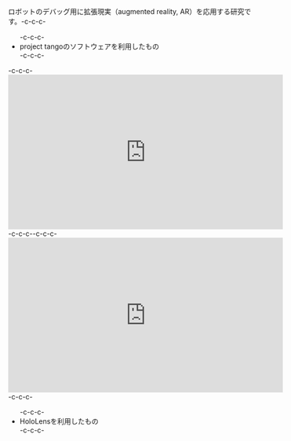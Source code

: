 ロボットのデバッグ用に拡張現実（augmented reality, AR）を応用する研究です。-c-c-c-<ul>-c-c-c- 	<li>project tangoのソフトウェアを利用したもの</li>-c-c-c-</ul>-c-c-c-<iframe src="https://www.youtube.com/embed/C9WDgyOMOnE" width="560" height="315" frameborder="0" allowfullscreen="allowfullscreen"></iframe>-c-c-c--c-c-c-<iframe src="https://www.youtube.com/embed/CPMrsBE1d30" width="560" height="315" frameborder="0" allowfullscreen="allowfullscreen"></iframe>-c-c-c-<ul>-c-c-c- 	<li>HoloLensを利用したもの</li>-c-c-c-</ul>
